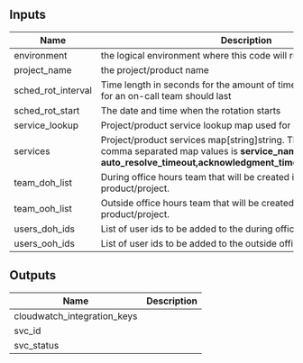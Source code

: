 
## Inputs

| Name | Description | Default | Required |
|------|-------------|:-----:|:-----:|
| environment | the logical environment where this code will run in | - | yes |
| project_name | the project/product name | - | yes |
| sched_rot_interval | Time length in seconds for the amount of time a scheduled rotation for an on-call team should last | - | yes |
| sched_rot_start | The date and time when the rotation starts | - | yes |
| service_lookup | Project/product service lookup map used for outputs. | - | yes |
| services | Project/product services map[string]string. The format for the comma separated map values is **service_name, auto_resolve_timeout,acknowledgment_timeout,escalation_policy** | - | yes |
| team_doh_list | During office hours team that will be created in pagerduty for this product/project. | - | yes |
| team_ooh_list | Outside office hours team that will be created in pagerduty for this product/project. | - | yes |
| users_doh_ids | List of user ids to be added to the during office hours schedule | - | yes |
| users_ooh_ids | List of user ids to be added to the outside office hours schedule | - | yes |

## Outputs

| Name | Description |
|------|-------------|
| cloudwatch_integration_keys |  |
| svc_id |  |
| svc_status |  |

